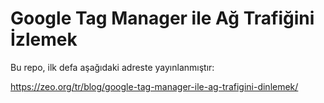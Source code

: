 # Google Tag Manager ile Ağ Trafiğini İzlemek

Bu repo, ilk defa aşağıdaki adreste yayınlanmıştır:

https://zeo.org/tr/blog/google-tag-manager-ile-ag-trafigini-dinlemek/
